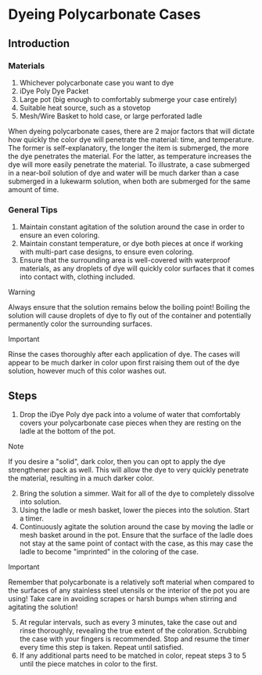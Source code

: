 # Dyeing Polycarbonate Cases

## Introduction
### Materials
1. Whichever polycarbonate case you want to dye
1. iDye Poly Dye Packet
1. Large pot (big enough to comfortably submerge your case entirely)
1. Suitable heat source, such as a stovetop
1. Mesh/Wire Basket to hold case, or large perforated ladle

When dyeing polycarbonate cases, there are 2 major factors that will dictate how quickly the color dye will penetrate the material: time, and temperature. The former is self-explanatory, the longer the item is submerged, the more the dye penetrates the material. For the latter, as temperature increases the dye will more easily penetrate the material. To illustrate, a case submerged in a near-boil solution of dye and water will be much darker than a case submerged in a lukewarm solution, when both are submerged for the same amount of time. 

### General Tips
1. Maintain constant agitation of the solution around the case in order to ensure an even coloring. 
1. Maintain constant temperature, or dye both pieces at once if working with multi-part case designs, to ensure even coloring. 
1. Ensure that the surrounding area is well-covered with waterproof materials, as any droplets of dye will quickly color surfaces that it comes into contact with, clothing included. 

> [!WARNING]  
> Always ensure that the solution remains below the boiling point! Boiling the solution will cause droplets of dye to fly out of the container and potentially permanently color the surrounding surfaces. 

> [!Important]
> Rinse the cases thoroughly after each application of dye. The cases will appear to be much darker in color upon first raising them out of the dye solution, however much of this color washes out. 

## Steps
1. Drop the iDye Poly dye pack into a volume of water that comfortably covers your polycarbonate case pieces when they are resting on the ladle at the bottom of the pot. 

> [!Note]
> If you desire a "solid", dark color, then you can opt to apply the dye strengthener pack as well. This will allow the dye to very quickly penetrate the material, resulting in a much darker color. 

2. Bring the solution a simmer. Wait for all of the dye to completely dissolve into solution. 
1. Using the ladle or mesh basket, lower the pieces into the solution. Start a timer. 
1. Continuously agitate the solution around the case by moving the ladle or mesh basket around in the pot. Ensure that the surface of the ladle does not stay at the same point of contact with the case, as this may case the ladle to become "imprinted" in the coloring of the case. 

> [!Important]
> Remember that polycarbonate is a relatively soft material when compared to the surfaces of any stainless steel utensils or the interior of the pot you are using! Take care in avoiding scrapes or harsh bumps when stirring and agitating the solution!

5. At regular intervals, such as every 3 minutes, take the case out and rinse thoroughly, revealing the true extent of the coloration. Scrubbing the case with your fingers is recommended. Stop and resume the timer every time this step is taken. Repeat until satisfied. 
1. If any additional parts need to be matched in color, repeat steps 3 to 5 until the piece matches in color to the first. 
